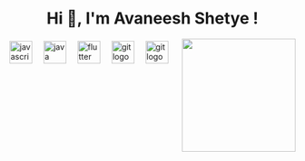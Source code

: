 <h1 align="center">Hi 👋, I'm Avaneesh Shetye !</h1>
<img src="https://cdn.dribbble.com/users/1162077/screenshots/3848914/programmer.gif" width="200" style="float: right;">


###

<div align="left">
  <img src="https://cdn.simpleicons.org/javascript/F7DF1E" height="40" alt="javascript logo"  />
  <img width="12" />
  <img src="https://cdn.jsdelivr.net/gh/devicons/devicon/icons/java/java-original.svg" height="40" alt="java logo"  />
  <img width="12" />
  <img src="https://img.shields.io/badge/Flutter-02569B?logo=flutter&logoColor=white&style=for-the-badge" height="40" alt="flutter logo"  />
  <img width="12" />
  <img src="https://img.shields.io/badge/Git-F05032?logo=git&logoColor=white&style=for-the-badge" height="40" alt="git logo"  />
  <img width="12" />
   <img src="https://upload.wikimedia.org/wikipedia/commons/b/bd/Logo_C_sharp.svg" height="40" alt="git logo"  />
</div>

###

